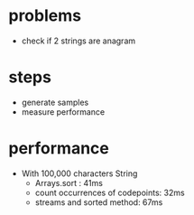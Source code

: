 # problems
- check if 2 strings are anagram
# steps
- generate samples
- measure performance
# performance
- With 100,000 characters String
  - Arrays.sort : 41ms
  - count occurrences of codepoints: 32ms
  - streams and sorted method: 67ms
